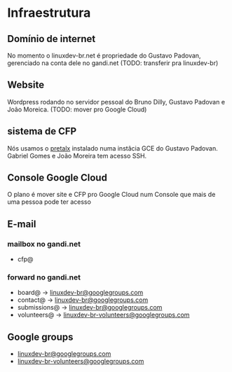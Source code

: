 # Infraestrutura

## Domínio de internet

No momento o linuxdev-br.net é propriedade do Gustavo Padovan, gerenciado na conta dele no gandi.net (TODO: transferir pra linuxdev-br)

## Website

Wordpress rodando no servidor pessoal do Bruno Dilly, Gustavo Padovan e João Moreica. (TODO: mover pro Google Cloud)

## sistema de CFP

Nós usamos o [pretalx](https://github.com/pretalx/pretalx) instalado numa instâcia GCE do Gustavo Padovan. Gabriel Gomes e João Moreira tem acesso SSH.

## Console Google Cloud

O plano é mover site e CFP pro Google Cloud num Console que mais de uma pessoa pode ter acesso

## E-mail

### mailbox no gandi.net

* cfp@

### forward no gandi.net

* board@ -> linuxdev-br@googlegroups.com
* contact@ -> linuxdev-br@googlegroups.com
* submissions@ -> linuxdev-br@googlegroups.com
* volunteers@ -> linuxdev-br-volunteers@googlegroups.com

## Google groups

* linuxdev-br@googlegroups.com
* linuxdev-br-volunteers@googlegroups.com